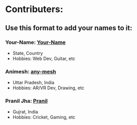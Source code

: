 # Contributers:
## Use this format to add your names to it:

### **Your-Name**: [Your-Name](https://github.com/pralinkhaira1903)
- State, Country
- Hobbies: Web Dev, Guitar, etc

### **Animesh**: [any-mesh](https://github.com/any-mesh)
- Uttar Pradesh, India
- Hobbies: AR/VR Dev, Drawing, etc

### **Pranil Jha**: [Pranil](https://github.com/hackos123)
- Gujrat, India
- Hobbies: Cricket, Gaming, etc